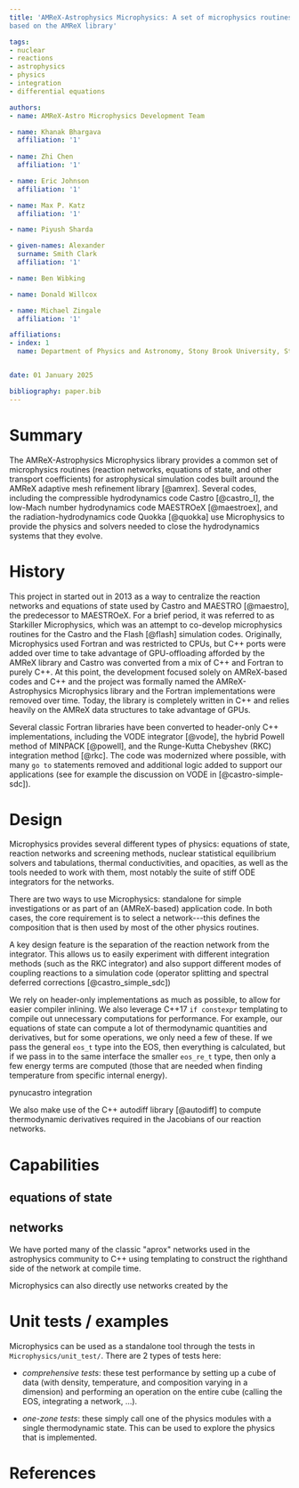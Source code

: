 ```yaml
---
title: 'AMReX-Astrophysics Microphysics: A set of microphysics routines for astrophysical simulation codes
based on the AMReX library'

tags:
- nuclear
- reactions
- astrophysics
- physics
- integration
- differential equations

authors:
- name: AMReX-Astro Microphysics Development Team

- name: Khanak Bhargava
  affiliation: '1'
  
- name: Zhi Chen
  affiliation: '1'

- name: Eric Johnson
  affiliation: '1'

- name: Max P. Katz
  affiliation: '1'

- name: Piyush Sharda

- given-names: Alexander
  surname: Smith Clark
  affiliation: '1'

- name: Ben Wibking

- name: Donald Willcox

- name: Michael Zingale
  affiliation: '1'

affiliations:
- index: 1
  name: Department of Physics and Astronomy, Stony Brook University, Stony Brook, NY, USA


date: 01 January 2025

bibliography: paper.bib
---
```


# Summary

The AMReX-Astrophysics Microphysics library provides a common set of
microphysics routines (reaction networks, equations of state, and
other transport coefficients) for astrophysical simulation codes built
around the AMReX adaptive mesh refinement library [@amrex].  Several
codes, including the compressible hydrodynamics code Castro
[@castro_I], the low-Mach number hydrodynamics code MAESTROeX
[@maestroex], and the radiation-hydrodynamics code Quokka [@quokka]
use Microphysics to provide the physics and solvers needed to close
the hydrodynamics systems that they evolve.

# History

This project in started out in 2013 as a way to centralize the
reaction networks and equations of state used by Castro and MAESTRO
[@maestro], the predecessor to MAESTROeX.  For a brief period, it was
referred to as Starkiller Microphysics, which was an attempt to
co-develop microphysics routines for the Castro and the Flash [@flash]
simulation codes.  Originally, Microphysics used Fortran and was
restricted to CPUs, but C++ ports were added over time to take
advantage of GPU-offloading afforded by the AMReX library and Castro was converted
from a mix of C++ and Fortran to purely C++.  At this point,
the development focused solely on AMReX-based codes and C++ and the project
was formally named the AMReX-Astrophysics Microphysics library and the
Fortran implementations were removed over time.
Today, the library is completely written in C++ and relies heavily on
the AMReX data structures to take advantage of GPUs.

Several classic Fortran libraries have been converted to header-only
C++ implementations, including the VODE integrator [@vode], the hybrid
Powell method of MINPACK [@powell], and the Runge-Kutta Chebyshev
(RKC) integration method [@rkc].  The code was modernized where possible,
with many `go to` statements removed and additional logic added
to support our applications (see for example the discussion
on VODE in [@castro-simple-sdc]).


# Design

Microphysics provides several different types of physics: equations of
state, reaction networks and screening methods, nuclear statistical
equilibrium solvers and tabulations, thermal conductivities, and
opacities, as well as the tools needed to work with them, most notably
the suite of stiff ODE integrators for the networks.

There are two ways to use Microphysics: standalone for simple investigations
or as part of an (AMReX-based) application code.  In both cases, the core
requirement is to select a network---this defines the composition that
is then used by most of the other physics routines.

A key design feature is the separation of the reaction network from
the integrator.  This allows us to easily experiment with different
integration methods (such as the RKC integrator) and also support
different modes of coupling reactions to a simulation code (operator
splitting and spectral deferred corrections [@castro_simple_sdc])

We rely on header-only implementations as much as possible, to allow
for easier compiler inlining.  We also leverage C++17 `if constexpr`
templating to compile out unnecessary computations for performance.
For example, our equations of state can compute a lot of thermodynamic
quantities and derivatives, but for some operations, we only need a
few of these.  If we pass the general `eos_t` type into the EOS, then
everything is calculated, but if we pass in to the same interface the
smaller `eos_re_t` type, then only a few energy terms are computed
(those that are needed when finding temperature from specific internal
energy).


pynucastro integration

We also make use of the C++ autodiff library [@autodiff] to compute
thermodynamic derivatives required in the Jacobians of our reaction
networks.

# Capabilities


## equations of state

## networks

We have ported many of the classic "aprox" networks used in the
astrophysics community to C++ using templating to construct the
righthand side of the network at compile time.

Microphysics can also directly use networks created by the


# Unit tests / examples

Microphysics can be used as a standalone tool through the tests
in `Microphysics/unit_test/`.  There are 2 types of tests here:

* *comprehensive tests*: these test performance by setting up a cube
  of data (with density, temperature, and composition varying in a
  dimension) and performing an operation on the entire cube (calling
  the EOS, integrating a network, ...).

* *one-zone tests*: these simply call one of the physics modules with
  a single thermodynamic state.  This can be used to explore the
  physics that is implemented.

# References
